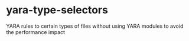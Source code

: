 # yara-type-selectors
YARA rules to certain types of files without using YARA modules to avoid the performance impact
